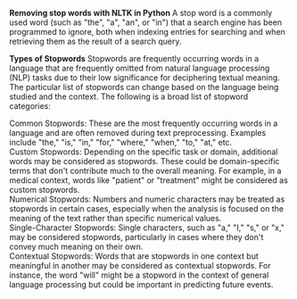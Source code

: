 **Removing stop words with NLTK in Python**
A stop word is a commonly used word (such as "the", "a", "an", or "in") that a search engine has been programmed to ignore, both when indexing entries for searching and when retrieving them as the result of a search query.

**Types of Stopwords**
Stopwords are frequently occurring words in a language that are frequently omitted from natural language processing (NLP) tasks due to their low significance for deciphering textual meaning. The particular list of stopwords can change based on the language being studied and the context. The following is a broad list of stopword categories:

Common Stopwords: These are the most frequently occurring words in a language and are often removed during text preprocessing. Examples include "the," "is," "in," "for," "where," "when," "to," "at," etc.\
Custom Stopwords: Depending on the specific task or domain, additional words may be considered as stopwords. These could be domain-specific terms that don't contribute much to the overall meaning. For example, in a medical context, words like "patient" or "treatment" might be considered as custom stopwords.\
Numerical Stopwords: Numbers and numeric characters may be treated as stopwords in certain cases, especially when the analysis is focused on the meaning of the text rather than specific numerical values.\
Single-Character Stopwords: Single characters, such as "a," "I," "s," or "x," may be considered stopwords, particularly in cases where they don't convey much meaning on their own.\
Contextual Stopwords: Words that are stopwords in one context but meaningful in another may be considered as contextual stopwords. For instance, the word "will" might be a stopword in the context of general language processing but could be important in predicting future events.
